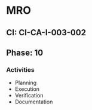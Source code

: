 # MRO

## CI: CI-CA-I-003-002
## Phase: 10

### Activities
- Planning
- Execution
- Verification
- Documentation
